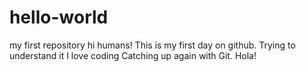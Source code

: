 # hello-world
my first repository 
hi humans!
This is my first day on github.
Trying to understand it
I  love coding 
Catching up again with Git. Hola!
